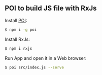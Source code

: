 ## POI to build JS file with RxJs

  Install [POI](https://poi.js.org/):

```bash
$ npm i -g poi
```

  Install RxJs:

```bash
$ npm i rxjs
```

  Run App and open it in a Web browser:

```bash
$ poi src/index.js --serve
```
